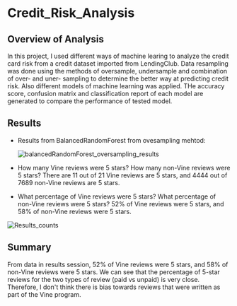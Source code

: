 # Credit_Risk_Analysis

## **Overview of Analysis**
In this project, I used different ways of machine learing to analyze the credit card risk from a credit dataset imported from LendingClub. Data resampling was done using the methods of oversample, undersample and combination of over- and uner- sampling to determine the better way at predicting credit risk. Also different models of machine learning was applied. THe accuracy score, confusion matrix and classification report of each model are generated to compare the performance of tested model.

## **Results**

- Results from BalancedRandomForest from ovesampling mehtod:

     ![balancedRandomForest_oversampling_results](https://user-images.githubusercontent.com/90361056/149690322-321bdd98-15ba-4d20-a5f2-9a55aae3493d.PNG)

- How many Vine reviews were 5 stars? How many non-Vine reviews were 5 stars?
     There are 11 out of 21 Vine reviews are 5 stars, and 4444 out of 7689 non-Vine reviews are 5 stars.
- What percentage of Vine reviews were 5 stars? What percentage of non-Vine reviews were 5 stars?
     52% of Vine reviews were 5 stars, and 58% of non-Vine reviews were 5 stars. 
 
![Results_counts](https://user-images.githubusercontent.com/90361056/148713668-917815db-471b-48d5-84cb-abdb1aa9920f.PNG)


## **Summary**
From data in results session, 52% of Vine reviews were 5 stars, and 58% of non-Vine reviews were 5 stars. We can see that the percentage of 5-star reviews for the two types of review (paid vs unpaid) is very close. Therefore, I don't think there is bias towards reviews that were written as part of the Vine program.
     

